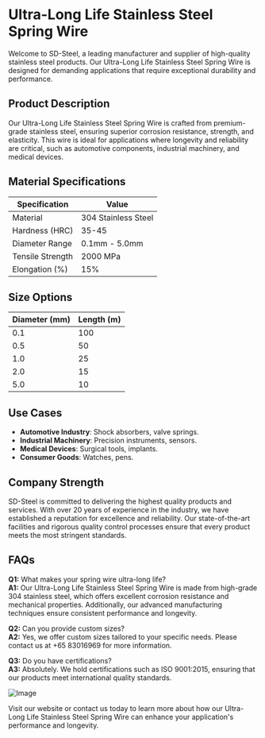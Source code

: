 # Ultra-Long Life Stainless Steel Spring Wire

Welcome to SD-Steel, a leading manufacturer and supplier of high-quality stainless steel products. Our Ultra-Long Life Stainless Steel Spring Wire is designed for demanding applications that require exceptional durability and performance. 

## Product Description
Our Ultra-Long Life Stainless Steel Spring Wire is crafted from premium-grade stainless steel, ensuring superior corrosion resistance, strength, and elasticity. This wire is ideal for applications where longevity and reliability are critical, such as automotive components, industrial machinery, and medical devices.

## Material Specifications
| Specification | Value |
|---------------|-------|
| Material      | 304 Stainless Steel |
| Hardness (HRC) | 35-45 |
| Diameter Range | 0.1mm - 5.0mm |
| Tensile Strength | 2000 MPa |
| Elongation (%) | 15% |

## Size Options
| Diameter (mm) | Length (m) |
|---------------|------------|
| 0.1           | 100        |
| 0.5           | 50         |
| 1.0           | 25         |
| 2.0           | 15         |
| 5.0           | 10         |

## Use Cases
- **Automotive Industry**: Shock absorbers, valve springs.
- **Industrial Machinery**: Precision instruments, sensors.
- **Medical Devices**: Surgical tools, implants.
- **Consumer Goods**: Watches, pens.

## Company Strength
SD-Steel is committed to delivering the highest quality products and services. With over 20 years of experience in the industry, we have established a reputation for excellence and reliability. Our state-of-the-art facilities and rigorous quality control processes ensure that every product meets the most stringent standards.

## FAQs
**Q1:** What makes your spring wire ultra-long life?  
**A1:** Our Ultra-Long Life Stainless Steel Spring Wire is made from high-grade 304 stainless steel, which offers excellent corrosion resistance and mechanical properties. Additionally, our advanced manufacturing techniques ensure consistent performance and longevity.

**Q2:** Can you provide custom sizes?  
**A2:** Yes, we offer custom sizes tailored to your specific needs. Please contact us at +65 83016969 for more information.

**Q3:** Do you have certifications?  
**A3:** Absolutely. We hold certifications such as ISO 9001:2015, ensuring that our products meet international quality standards.

![Image](https://github.com/user-attachments/assets/2567258e-e124-4816-932d-1809bd27ef0b)

Visit our website or contact us today to learn more about how our Ultra-Long Life Stainless Steel Spring Wire can enhance your application's performance and longevity.